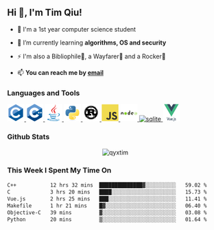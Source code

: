 ## Hi 👋, I'm Tim Qiu!

- 🔭 I'm a 1st year computer science student

- 🌱 I’m currently learning **algorithms, OS and security**

- ⚡ I'm also a Bibliophile📕, a Wayfarer🚶 and a Rocker🤘

- 📫 **You can reach me by [email](qyxtim@qq.com)**

### Languages and Tools
<p align="left"> <a href="https://www.cprogramming.com/" target="_blank" rel="noreferrer"> <img src="https://raw.githubusercontent.com/devicons/devicon/master/icons/c/c-original.svg" alt="c" width="40" height="40"/> </a> <a href="https://www.w3schools.com/cpp/" target="_blank" rel="noreferrer"> <img src="https://raw.githubusercontent.com/devicons/devicon/master/icons/cplusplus/cplusplus-original.svg" alt="cplusplus" width="40" height="40"/> </a> <a href="https://www.java.com" target="_blank" rel="noreferrer"> <img src="https://raw.githubusercontent.com/devicons/devicon/master/icons/java/java-original.svg" alt="java" width="40" height="40"/> </a> <a href="https://www.python.org" target="_blank" rel="noreferrer"> <img src="https://raw.githubusercontent.com/devicons/devicon/master/icons/python/python-original.svg" alt="python" width="40" height="40"/> </a> <a href="https://www.rust-lang.org" target="_blank" rel="noreferrer"> <img src="https://raw.githubusercontent.com/devicons/devicon/master/icons/rust/rust-plain.svg" alt="rust" width="40" height="40"/> </a> <a href="https://developer.mozilla.org/en-US/docs/Web/JavaScript" target="_blank" rel="noreferrer"> <img src="https://raw.githubusercontent.com/devicons/devicon/master/icons/javascript/javascript-original.svg" alt="javascript" width="40" height="40"/> </a> <a href="https://nodejs.org" target="_blank" rel="noreferrer"> <img src="https://raw.githubusercontent.com/devicons/devicon/master/icons/nodejs/nodejs-original-wordmark.svg" alt="nodejs" width="40" height="40"/> </a> <a href="https://www.sqlite.org/" target="_blank" rel="noreferrer"> <img src="https://www.vectorlogo.zone/logos/sqlite/sqlite-icon.svg" alt="sqlite" width="40" height="40"/> </a> <a href="https://vuejs.org/" target="_blank" rel="noreferrer"> <img src="https://raw.githubusercontent.com/devicons/devicon/master/icons/vuejs/vuejs-original-wordmark.svg" alt="vuejs" width="40" height="40"/> </a> </p>

### **Github Stats**

<div align="center">
  <img align="center" src="https://github-readme-stats.vercel.app/api?username=qyxtim&show_icons=true&theme=nord&hide_title=true&hide_border=true" alt="qyxtim" />
</div>

### **This Week I Spent My Time On**
<!--START_SECTION:waka-->

```text
C++           12 hrs 32 mins  ██████████████▓░░░░░░░░░░   59.02 %
C             3 hrs 20 mins   ████░░░░░░░░░░░░░░░░░░░░░   15.73 %
Vue.js        2 hrs 25 mins   ███░░░░░░░░░░░░░░░░░░░░░░   11.41 %
Makefile      1 hr 21 mins    █▓░░░░░░░░░░░░░░░░░░░░░░░   06.40 %
Objective-C   39 mins         ▓░░░░░░░░░░░░░░░░░░░░░░░░   03.08 %
Python        20 mins         ▒░░░░░░░░░░░░░░░░░░░░░░░░   01.64 %
```

<!--END_SECTION:waka-->
